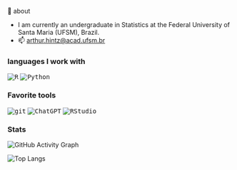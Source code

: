 🚀 about

- I am currently an undergraduate in Statistics at the Federal University of Santa Maria (UFSM), Brazil.
- 📫 arthur.hintz@acad.ufsm.br

### languages I work with
<kbd>![R](https://img.shields.io/badge/R-276DC3?style=for-the-badge&logo=r&logoColor=white)</kbd>
<kbd>![Python](https://img.shields.io/badge/python-3670A0?style=for-the-badge&logo=python&logoColor=ffdd54)</kbd>

### Favorite tools
<kbd>![git](https://img.shields.io/badge/git-%23F05033.svg?style=for-the-badge&logo=git&logoColor=white)</kbd>
<kbd>![ChatGPT](https://img.shields.io/badge/chatGPT-74aa9c?style=for-the-badge&logo=openai&logoColor=white)</kbd>
<kbd>![RStudio](https://img.shields.io/badge/RStudio-4285F4?style=for-the-badge&logo=rstudio&logoColor=white)</kbd>

### Stats
![GitHub Activity Graph](https://github-readme-activity-graph.vercel.app/graph?username=arthurhintz&theme=react-dark)

![Top Langs](https://github-readme-stats.vercel.app/api/top-langs/?username=arthurhintz&layout=donut&theme=github_dark)
